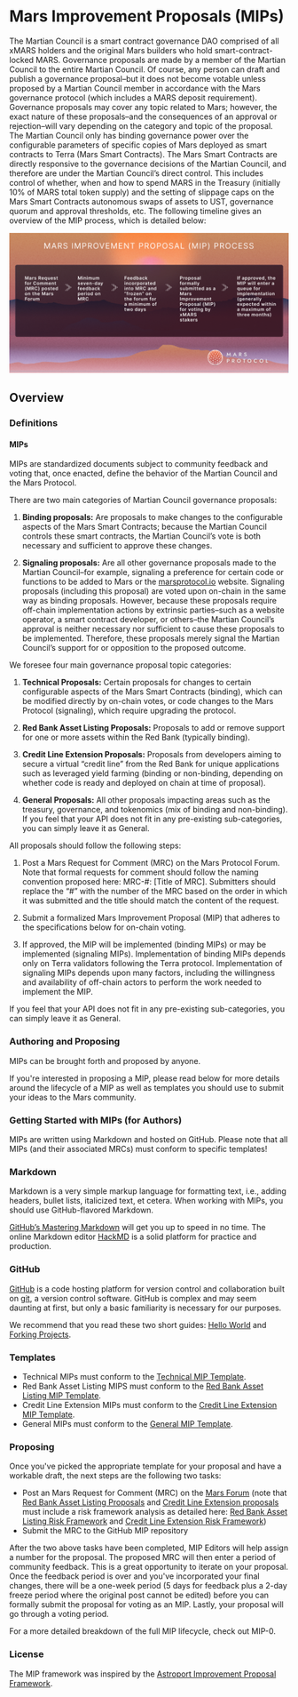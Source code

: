 # Mars Improvement Proposals (MIPs)


The Martian Council is a smart contract governance DAO comprised of all xMARS holders and the original Mars builders who hold smart-contract-locked MARS. Governance proposals are made by a member of the Martian Council to the entire Martian Council. Of course, any person can draft and publish a governance proposal–but it does not become votable unless proposed by a Martian Council member in accordance with the Mars governance protocol (which includes a MARS deposit requirement). 
Governance proposals may cover any topic related to Mars; however, the exact nature of these proposals–and the consequences of an approval or rejection–will vary depending on the category and topic of the proposal. 
The Martian Council only has binding governance power over the configurable parameters of specific copies of Mars deployed as smart contracts to Terra (Mars Smart Contracts). The Mars Smart Contracts are directly responsive to the governance decisions of the Martian Council, and therefore are under the Martian Council’s direct control. This includes control of whether, when and how to spend MARS in the Treasury (initially 10% of MARS total token supply) and the setting of slippage caps on the Mars Smart Contracts autonomous swaps of assets to UST, governance quorum and approval thresholds, etc.
The following timeline gives an overview of the MIP process, which is detailed below:


![assets/image1.png](assets/image1.png)

## Overview

### Definitions

#### MIPs

MIPs are standardized documents subject to community feedback and voting that, once enacted, define the behavior of the Martian Council and the Mars Protocol.

There are two main categories of Martian Council governance proposals:

1. **Binding proposals:** Are proposals to make changes to the configurable aspects of the Mars Smart Contracts; because the Martian Council controls these smart contracts, the Martian Council’s vote is both necessary and sufficient to approve these changes. 


2. **Signaling proposals:** Are all other governance proposals made to the Martian Council–for example, signaling a preference for certain code or functions to be added to Mars or the [marsprotocol.io](https://marsprotocol.io/) website. Signaling proposals (including this proposal) are voted upon on-chain in the same way as binding proposals. However, because these proposals require off-chain implementation actions by extrinsic parties–such as a website operator, a smart contract developer, or others–the Martian Council’s approval is neither necessary nor sufficient to cause these proposals to be implemented. Therefore, these proposals merely signal the Martian Council’s support for or opposition to the proposed outcome.

We foresee four main governance proposal topic categories: 


1. **Technical Proposals:** Certain proposals for changes to certain configurable aspects of the Mars Smart Contracts (binding), which can be modified directly by on-chain votes, or code changes to the Mars Protocol (signaling), which require upgrading the protocol.

2. **Red Bank Asset Listing Proposals:** Proposals to add or remove support for one or more assets within the Red Bank (typically binding).

3. **Credit Line Extension Proposals:** Proposals from developers aiming to secure a virtual “credit line” from the Red Bank for unique applications such as leveraged yield farming (binding or non-binding, depending on whether code is ready and deployed on chain at time of proposal).

4. **General Proposals:** All other proposals impacting areas such as the treasury, governance, and tokenomics (mix of binding and non-binding). If you feel that your API does not fit in any pre-existing sub-categories, you can simply leave it as General.

All proposals should follow the following steps:



1. Post a Mars Request for Comment (MRC) on the Mars Protocol Forum. Note that formal requests for comment should follow the naming convention proposed here: MRC-#: [Title of MRC]. Submitters should replace the “#” with the number of the MRC based on the order in which it was submitted and the title should match the content of the request.

2. Submit a formalized Mars Improvement Proposal (MIP) that adheres to the specifications below for on-chain voting.

3. If approved, the MIP will be implemented (binding MIPs) or may be implemented (signaling MIPs). Implementation of binding MIPs depends only on Terra validators following the Terra protocol. Implementation of signaling MIPs depends upon many factors, including the willingness and availability of off-chain actors to perform the work needed to implement the MIP. 



If you feel that your API does not fit in any pre-existing sub-categories, you can simply leave it as General.

### Authoring and Proposing

MIPs can be brought forth and proposed by anyone.

If you're interested in proposing a MIP, please read below for more details around the lifecycle of a MIP as well as templates you should use to submit your ideas to the Mars community.

### Getting Started with MIPs (for Authors)

MIPs are written using Markdown and hosted on GitHub. Please note that all MIPs (and their associated MRCs) must conform to specific templates!

### Markdown

Markdown is a very simple markup language for formatting text, i.e., adding headers, bullet lists, italicized text, et cetera. When working with MIPs, you should use GitHub-flavored Markdown.

[GitHub’s Mastering Markdown](https://guides.github.com/features/mastering-markdown/) will get you up to speed in no time. The online Markdown editor [HackMD](https://hackmd.io/) is a solid platform for practice and production.

### GitHub

[GitHub](https://github.com/) is a code hosting platform for version control and collaboration built on [git](https://git-scm.com/), a version control software. GitHub is complex and may seem daunting at first, but only a basic familiarity is necessary for our purposes.

We recommend that you read these two short guides: [Hello World](https://guides.github.com/activities/hello-world/) and [Forking Projects](https://guides.github.com/activities/forking/).


### Templates

- Technical MIPs must conform to the [Technical MIP Template](https://github.com/mars-protocol/mips/blob/main/Technical-MIP-Template.md).
- Red Bank Asset Listing MIPS must conform to the [Red Bank Asset Listing MIP Template](https://github.com/mars-protocol/mips/blob/main/Red-Bank-Asset-Listing-MIP-Template.md).
- Credit Line Extension MIPs must conform to the [Credit Line Extension MIP Template](https://github.com/mars-protocol/mips/blob/main/Credit-Line-Extension-Risk-Framework.md).
- General MIPs must conform to the [General MIP Template](https://github.com/mars-protocol/mips/blob/main/General-MIP-Template.md).

### Proposing

Once you've picked the appropriate template for your proposal and have a workable draft, the next steps are the following two tasks:

- Post an Mars Request for Comment (MRC) on the [Mars Forum](https://forum.marsprotocol.io/) (note that [Red Bank Asset Listing Proposals](https://github.com/mars-protocol/mips/blob/main/Red-Bank-Asset-Listing-Risk-Framework.md) and [Credit Line Extension proposals](https://github.com/mars-protocol/mips/blob/main/Credit-Line-Extension-Risk-Framework.md) must include a risk framework analysis as detailed here: [Red Bank Asset Listing Risk Framework](https://github.com/mars-protocol/mips/Red-Bank-Asset-Listing-Framework.md) and [Credit Line Extension Risk Framework](https://github.com/mars-protocol/mips/blob/main/Credit-Line-Extension-Risk-Framework.md))
- Submit the MRC to the GitHub MIP repository

After the two above tasks have been completed, MIP Editors will help assign a number for the proposal. The proposed MRC will then enter a period of community feedback. This is a great opportunity to iterate on your proposal. Once the feedback period is over and you've incorporated your final changes, there will be a one-week period (5 days for feedback plus a 2-day freeze period where the original post cannot be edited) before you can formally submit the proposal for voting as an MIP. Lastly, your proposal will go through a voting period.

For a more detailed breakdown of the full MIP lifecycle, check out MIP-0.

### License

The MIP framework was inspired by the [Astroport Improvement Proposal Framework](https://github.com/astroport-fi/aips).